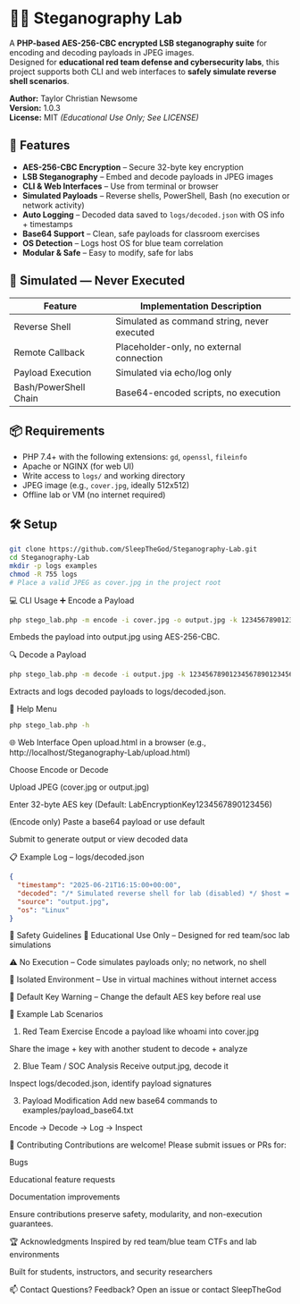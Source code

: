 # 🕵️‍♂️ Steganography Lab

A **PHP-based AES-256-CBC encrypted LSB steganography suite** for encoding and decoding payloads in JPEG images.  
Designed for **educational red team defense and cybersecurity labs**, this project supports both CLI and web interfaces to **safely simulate reverse shell scenarios**.

**Author:** Taylor Christian Newsome  
**Version:** 1.0.3  
**License:** MIT *(Educational Use Only; See LICENSE)*

## 🚀 Features

- **AES-256-CBC Encryption** – Secure 32-byte key encryption  
- **LSB Steganography** – Embed and decode payloads in JPEG images  
- **CLI & Web Interfaces** – Use from terminal or browser  
- **Simulated Payloads** – Reverse shells, PowerShell, Bash (no execution or network activity)  
- **Auto Logging** – Decoded data saved to `logs/decoded.json` with OS info + timestamps  
- **Base64 Support** – Clean, safe payloads for classroom exercises  
- **OS Detection** – Logs host OS for blue team correlation  
- **Modular & Safe** – Easy to modify, safe for labs  

## 🧪 Simulated — Never Executed

| Feature               | Implementation Description                       |
|-----------------------|--------------------------------------------------|
| Reverse Shell         | Simulated as command string, never executed      |
| Remote Callback       | Placeholder-only, no external connection         |
| Payload Execution     | Simulated via echo/log only                      |
| Bash/PowerShell Chain | Base64-encoded scripts, no execution             |


## 📦 Requirements

- PHP 7.4+ with the following extensions: `gd`, `openssl`, `fileinfo`  
- Apache or NGINX (for web UI)  
- Write access to `logs/` and working directory  
- JPEG image (e.g., `cover.jpg`, ideally 512x512)  
- Offline lab or VM (no internet required)  

## 🛠️ Setup

```bash
git clone https://github.com/SleepTheGod/Steganography-Lab.git
cd Steganography-Lab
mkdir -p logs examples
chmod -R 755 logs
# Place a valid JPEG as cover.jpg in the project root
```
💻 CLI Usage
➕ Encode a Payload
```bash
php stego_lab.php -m encode -i cover.jpg -o output.jpg -k 12345678901234567890123456789012 -p examples/payload_base64.txt
```
Embeds the payload into output.jpg using AES-256-CBC.

🔍 Decode a Payload
```bash
php stego_lab.php -m decode -i output.jpg -k 12345678901234567890123456789012
```
Extracts and logs decoded payloads to logs/decoded.json.

📖 Help Menu
```bash
php stego_lab.php -h
```
🌐 Web Interface
Open upload.html in a browser
(e.g., http://localhost/Steganography-Lab/upload.html)

Choose Encode or Decode

Upload JPEG (cover.jpg or output.jpg)

Enter 32-byte AES key
(Default: LabEncryptionKey1234567890123456)

(Encode only) Paste a base64 payload or use default

Submit to generate output or view decoded data

📋 Example Log – logs/decoded.json
```json
{
  "timestamp": "2025-06-21T16:15:00+00:00",
  "decoded": "/* Simulated reverse shell for lab (disabled) */ $host = '127.0.0.1'; $port = 4444; /* Simulated PowerShell payload (base64-encoded, not executed) */ $ps = 'Write-Output \"Simulated PowerShell payload\"'; $ps_b64 = base64_encode($ps); /* Simulated Bash payload (base64-encoded, not executed) */ $bash = 'echo \"Simulated Bash payload\"'; $bash_b64 = base64_encode($bash); echo \"Shell payload logged for lab. PowerShell: $ps_b64, Bash: $bash_b64\";",
  "source": "output.jpg",
  "os": "Linux"
}
```
🔐 Safety Guidelines
🧪 Educational Use Only – Designed for red team/soc lab simulations

⚠️ No Execution – Code simulates payloads only; no network, no shell

🧱 Isolated Environment – Use in virtual machines without internet access

🔑 Default Key Warning – Change the default AES key before real use

🎯 Example Lab Scenarios
1. Red Team Exercise
Encode a payload like whoami into cover.jpg

Share the image + key with another student to decode + analyze

2. Blue Team / SOC Analysis
Receive output.jpg, decode it

Inspect logs/decoded.json, identify payload signatures

3. Payload Modification
Add new base64 commands to examples/payload_base64.txt

Encode → Decode → Log → Inspect

🤝 Contributing
Contributions are welcome!
Please submit issues or PRs for:

Bugs

Educational feature requests

Documentation improvements

Ensure contributions preserve safety, modularity, and non-execution guarantees.

🏆 Acknowledgments
Inspired by red team/blue team CTFs and lab environments

Built for students, instructors, and security researchers

📫 Contact
Questions? Feedback?
Open an issue or contact SleepTheGod

